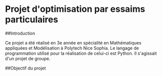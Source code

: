 # Projet d'optimisation par essaims particulaires

##Introduction 

Ce projet a été réalisé en 3e année en spécialité en Mathématiques appliquées et Modélisation à Polytech Nice Sophia.
Le langage de programmation utilisé pour la réalisation de celui-ci est Python.
Il s'agissait d'un projet de groupe.

##Objectif du projet


